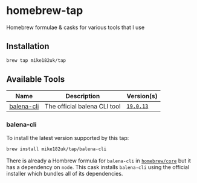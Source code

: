 # homebrew-tap

Homebrew formulae & casks for various tools that I use

## Installation

```sh
brew tap mike182uk/tap
```

## Available Tools

| Name | Description | Version(s) |
|------|-------------|----------|
| [balena-cli](https://github.com/balena-io/balena-cli) | The official balena CLI tool | [`19.0.13`](https://github.com/balena-io/balena-cli/releases/tag/v19.0.13)

### balena-cli

To install the latest version supported by this tap:

```sh
brew install mike182uk/tap/balena-cli
```

There is already a Hombrew formula for `balena-cli` in [`homebrew/core`](https://github.com/Homebrew/homebrew-core/blob/HEAD/Formula/b/balena-cli.rb) but it has a dependency on `node`. This cask installs `balena-cli` using the official installer which bundles all of its dependencies.

